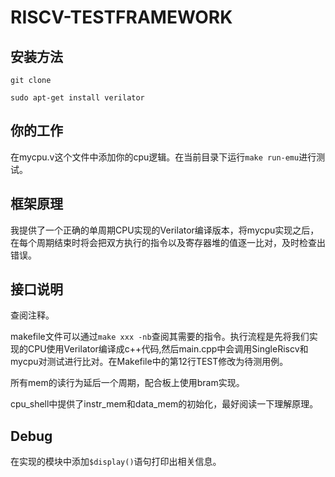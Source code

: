 # RISCV-TESTFRAMEWORK

## 安装方法
```
git clone 

sudo apt-get install verilator
```

## 你的工作
在mycpu.v这个文件中添加你的cpu逻辑。在当前目录下运行```make run-emu```进行测试。

## 框架原理
我提供了一个正确的单周期CPU实现的Verilator编译版本，将mycpu实现之后，在每个周期结束时将会把双方执行的指令以及寄存器堆的值逐一比对，及时检查出错误。

## 接口说明
查阅注释。

makefile文件可以通过```make xxx -nb```查阅其需要的指令。执行流程是先将我们实现的CPU使用Verilator编译成c++代码,然后main.cpp中会调用SingleRiscv和mycpu对测试进行比对。在Makefile中的第12行TEST修改为待测用例。

所有mem的读行为延后一个周期，配合板上使用bram实现。

cpu_shell中提供了instr_mem和data_mem的初始化，最好阅读一下理解原理。

## Debug
在实现的模块中添加```$display()```语句打印出相关信息。